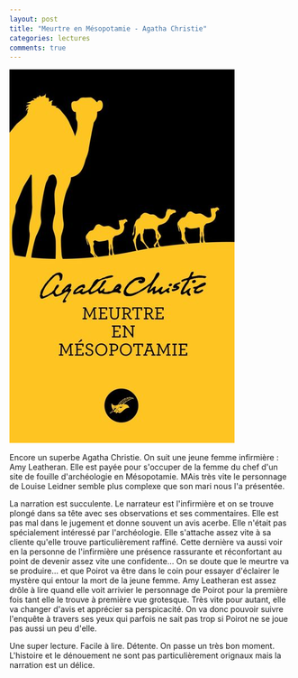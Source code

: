 ```yaml
---
layout: post
title: "Meurtre en Mésopotamie - Agatha Christie"
categories: lectures
comments: true
---
```


![folio](https://raw.githubusercontent.com/homeostasie/bouquins/master/_pics/lv/christie_agatha/meurtre-en-mesopotamie.jpg)

Encore un superbe Agatha Christie. On suit une jeune femme infirmière : Amy Leatheran. Elle est payée pour s'occuper de la femme du chef d'un site de fouille d'archéologie en Mésopotamie. MAis très vite le personnage de Louise Leidner semble plus complexe que son mari nous l'a présentée.

La narration est succulente. Le narrateur est l'infirmière et on se trouve plongé dans sa tête avec ses observations et ses commentaires. Elle est pas mal dans le jugement et donne souvent un avis acerbe. Elle n'était pas spécialement intéressé par l'archéologie. Elle s'attache assez vite à sa cliente qu'elle trouve particulièrement raffiné. Cette dernière va aussi voir en la personne de l'infirmière une présence rassurante et réconfortant au point de devenir assez vite une confidente... On se doute que le meurtre va se produire... et que Poirot va être dans le coin pour essayer d'éclairer le mystère qui entour la mort de la jeune femme. Amy Leatheran est assez drôle à lire quand elle voit arrivier le personnage de Poirot pour la première fois tant elle le trouve à première vue grotesque. Très vite pour autant, elle va changer d'avis et apprécier sa perspicacité. On va donc pouvoir suivre l'enquête à travers ses yeux qui parfois ne sait pas trop si Poirot ne se joue pas aussi un peu d'elle. 

Une super lecture. Facile à lire. Détente. On passe un très bon moment. L'histoire et le dénouement ne sont pas particulièrement orignaux mais la narration est un délice.

